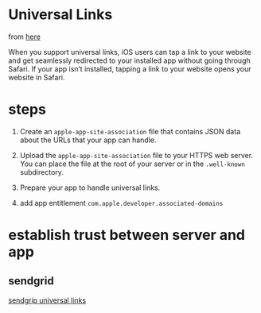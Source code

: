 # Universal Links

from [here](https://developer.apple.com/library/content/documentation/General/Conceptual/AppSearch/UniversalLinks.html)

When you support universal links, iOS users can tap a link to your website and get seamlessly redirected to your installed app without going through Safari. If your app isn’t installed, tapping a link to your website opens your website in Safari.

# steps
1. Create an `apple-app-site-association` file that contains JSON data about the URLs that your app can handle.

2. Upload the `apple-app-site-association` file to your HTTPS web server. You can place the file at the root of your server or in the `.well-known` subdirectory.

3. Prepare your app to handle universal links.

4. add app entitlement `com.apple.developer.associated-domains`


# establish trust between server and app

## sendgrid
[sendgrip universal links](https://sendgrid.com/docs/Classroom/Build/Add_Content/universal_links.html)
